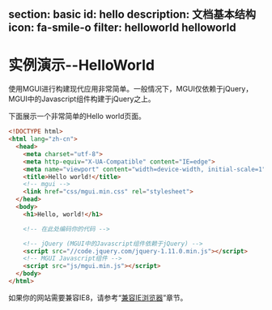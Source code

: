 ﻿section: basic
id: hello
description: 文档基本结构
icon: fa-smile-o
filter: helloworld helloworld
---

# 实例演示--HelloWorld

使用MGUI进行构建现代应用非常简单。一般情况下，MGUI仅依赖于jQuery，MGUI中的Javascript组件构建于jQuery之上。

下面展示一个非常简单的Hello world页面。

```html
<!DOCTYPE html>
<html lang="zh-cn">
  <head>
    <meta charset="utf-8">
    <meta http-equiv="X-UA-Compatible" content="IE=edge">
    <meta name="viewport" content="width=device-width, initial-scale=1">
    <title>Hello world!</title>
    <!-- mgui -->
    <link href="css/mgui.min.css" rel="stylesheet">
  </head>
  <body>
    <h1>Hello, world!</h1>

    <!-- 在此处编码你的代码 -->

    <!-- jQuery (MGUI中的Javascript组件依赖于jQuery) -->
    <script src="//code.jquery.com/jquery-1.11.0.min.js"></script>
    <!-- MGUI Javascript组件 -->
    <script src="js/mgui.min.js"></script>
  </body>
</html>
```

如果你的网站需要兼容IE8，请参考“[兼容IE浏览器](#basic/ie)”章节。
